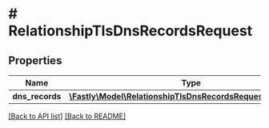 # # RelationshipTlsDnsRecordsRequest

## Properties

Name | Type | Description | Notes
------------ | ------------- | ------------- | -------------
**dns_records** | [**\Fastly\Model\RelationshipTlsDnsRecordsRequestDnsRecords**](RelationshipTlsDnsRecordsRequestDnsRecords.md) |  | [optional] 


[[Back to API list]](../../README.md#endpoints) [[Back to README]](../../README.md)
